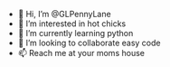- 👋 Hi, I’m @GLPennyLane
- 👀 I’m interested in hot chicks
- 🌱 I’m currently learning python
- 💞️ I’m looking to collaborate easy code
- 📫 Reach me at your moms house

<!---
GLPennyLane/GLPennyLane is a ✨ special ✨ repository because its `README.md` (this file) appears on your GitHub profile.
You can click the Preview link to take a look at your changes.
--->
